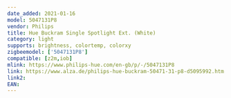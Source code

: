 ```yaml
---
date_added: 2021-01-16
model: 5047131P8
vendor: Philips
title: Hue Buckram Single Spotlight Ext. (White)
category: light
supports: brightness, colortemp, colorxy
zigbeemodel: ['5047131P8']
compatible: [z2m,iob]
mlink: https://www.philips-hue.com/en-gb/p/-/5047131P8
link: https://www.alza.de/philips-hue-buckram-50471-31-p8-d5095992.htm
link2: 
EAN: 
---
```

